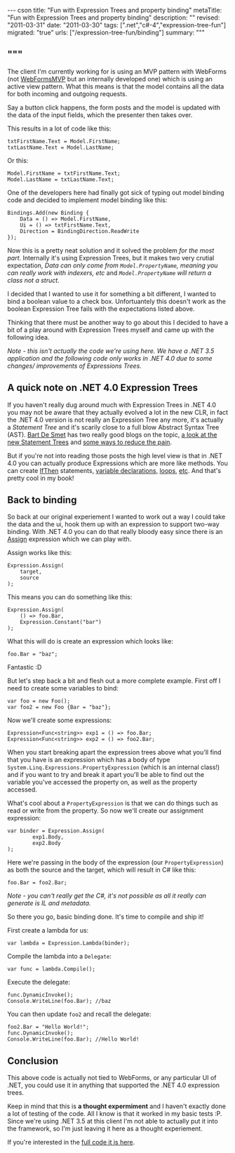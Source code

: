 --- cson
title: "Fun with Expression Trees and property binding"
metaTitle: "Fun with Expression Trees and property binding"
description: ""
revised: "2011-03-31"
date: "2011-03-30"
tags: [".net","c#-4","expression-tree-fun"]
migrated: "true"
urls: ["/expression-tree-fun/binding"]
summary: """

"""
---
The client I'm currently working for is using an MVP pattern with WebForms (not [WebFormsMVP][1] but an internally developed one) which is using an active view pattern. What this means is that the model contains all the data for both incoming and outgoing requests.

Say a button click happens, the form posts and the model is updated with the data of the input fields, which the presenter then takes over.

This results in a lot of code like this:

    txtFirstName.Text = Model.FirstName;
    txtLastName.Text = Model.LastName;

Or this:

    Model.FirstName = txtFirstName.Text;
    Model.LastName = txtLastName.Text;

One of the developers here had finally got sick of typing out model binding code and decided to implement model binding like this:

	Bindings.Add(new Binding {
		Data = () => Model.FirstName,
		Ui = () => txtFirstName.Text,
		Direction = BindingDirection.ReadWrite
	});

Now this is a pretty neat solution and it solved the problem *for the most part*. Internally it's using Expression Trees, but it makes two very crutial expectation, *Data can only come from `Model.PropertyName`, meaning you can really work with indexers, etc* and *`Model.PropertyName` will return a class not a struct*.

I decided that I wanted to use it for something a bit different, I wanted to bind a boolean value to a check box. Unfortuantely this doesn't work as the boolean Expression Tree fails with the expectations listed above.

Thinking that there must be another way to go about this I decided to have a bit of a play around with Expression Trees myself and came up with the following idea.

*Note - this isn't actually the code we're using here. We have a .NET 3.5 application and the following code only works in .NET 4.0 due to some changes/ improvements of Expressions Trees.*

## A quick note on .NET 4.0 Expression Trees

If you haven't really dug around much with Expression Trees in .NET 4.0 you may not be aware that they actually evolved a lot in the new CLR, in fact the .NET 4.0 version is not really an Expression Tree any more, it's actually a *Statement Tree* and it's scarily close to a full blow Abstract Syntax Tree (AST). [Bart De Smet][2] has two really good blogs on the topic, [a look at the new Statement Trees][3] and [some ways to reduce the pain][4].

But if you're not into reading those posts the high level view is that in .NET 4.0 you can actually produce Expressions which are more like methods. You can create [IfThen][5] statements, [variable declarations][6], [loops][7], [etc][8]. And that's pretty cool in my book!

## Back to binding

So back at our original experiement I wanted to work out a way I could take the data and the ui, hook them up with an expression to support two-way binding. With .NET 4.0 you can do that really bloody easy since there is an [Assign][9] expression which we can play with.

Assign works like this:

	Expression.Assign(
		target,
		source
	);

This means you can do something like this:

	Expression.Assign(
		() => foo.Bar,
		Expression.Constant("bar")
	);

What this will do is create an expression which looks like:

    foo.Bar = "baz";

Fantastic :D

But let's step back a bit and flesh out a more complete example. First off I need to create some variables to bind:

    var foo = new Foo();
    var foo2 = new Foo {Bar = "baz"};

Now we'll create some expressions:

    Expression<Func<string>> exp1 = () => foo.Bar;
    Expression<Func<string>> exp2 = () => foo2.Bar;

When you start breaking apart the expression trees above what you'll find that you have is an expression which has a body of type `System.Linq.Expressions.PropertyExpression` (which is an internal class!) and if you want to try and break it apart you'll be able to find out the variable you've accessed the property on, as well as the property accessed.

What's cool about a `PropertyExpression` is that we can do things such as read or write from the property. So now we'll create our assignment expression:

    var binder = Expression.Assign(
            exp1.Body,
            exp2.Body
    );

Here we're passing in the body of the expression (our `PropertyExpression`) as both the source and the target, which will result in C# like this:

    foo.Bar = foo2.Bar;

*Note - you can't really get the C#, it's not possible as all it really can generate is IL and metadata.*

So there you go, basic binding done. It's time to compile and ship it!

First create a lambda for us: 

    var lambda = Expression.Lambda(binder);

Compile the lambda into a `Delegate`:

    var func = lambda.Compile();

Execute the delegate:

    func.DynamicInvoke();
    Console.WriteLine(foo.Bar); //baz

You can then update `foo2` and recall the delegate:

    foo2.Bar = "Hello World!";
    func.DynamicInvoke();
    Console.WriteLine(foo.Bar); //Hello World!

## Conclusion

This above code is actually not tied to WebForms, or any particular UI of .NET, you could use it in anything that supported the .NET 4.0 expression trees.

Keep in mind that this is **a thought expermiment** and I haven't exactly done a lot of testing of the code. All I know is that it worked in my basic tests :P. Since we're using .NET 3.5 at this client I'm not able to actually put it into the framework, so I'm just leaving it here as a thought experiement.

If you're interested in the [full code it is here][10].


  [1]: http://webformsmvp.com
  [2]: http://community.bartdesmet.net/
  [3]: http://community.bartdesmet.net/blogs/bart/archive/2009/08/10/expression-trees-take-two-introducing-system-linq-expressions-v4-0.aspx
  [4]: http://community.bartdesmet.net/blogs/bart/archive/2009/08/11/statement-trees-with-less-pain-follow-up-on-system-linq-expressions-v4-0.aspx
  [5]: http://msdn.microsoft.com/en-us/library/system.linq.expressions.expression.ifthen.aspx
  [6]: http://msdn.microsoft.com/en-us/library/dd294144.aspx
  [7]: http://msdn.microsoft.com/en-us/library/dd324043.aspx
  [8]: http://msdn.microsoft.com/en-us/library/bb155837.aspx
  [9]: http://msdn.microsoft.com/en-us/library/dd268005.aspx
  [10]: http://hg.apwll.me/modelbinding